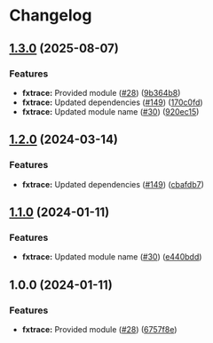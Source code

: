 # Changelog

## [1.3.0](https://github.com/christopher862-dev/yokai/compare/fxtrace-v1.2.0...fxtrace/v1.3.0) (2025-08-07)


### Features

* **fxtrace:** Provided module ([#28](https://github.com/christopher862-dev/yokai/issues/28)) ([9b364b8](https://github.com/christopher862-dev/yokai/commit/9b364b892951748b222ba6c0c935696e8c2a6d3d))
* **fxtrace:** Updated dependencies ([#149](https://github.com/christopher862-dev/yokai/issues/149)) ([170c0fd](https://github.com/christopher862-dev/yokai/commit/170c0fd1dfea97f5f7d58318bf444c4c0a712a1f))
* **fxtrace:** Updated module name ([#30](https://github.com/christopher862-dev/yokai/issues/30)) ([920ec15](https://github.com/christopher862-dev/yokai/commit/920ec157d8c1cdc2b935e1bf73da0778ddc557e5))

## [1.2.0](https://github.com/ankorstore/yokai/compare/fxtrace/v1.1.0...fxtrace/v1.2.0) (2024-03-14)


### Features

* **fxtrace:** Updated dependencies ([#149](https://github.com/ankorstore/yokai/issues/149)) ([cbafdb7](https://github.com/ankorstore/yokai/commit/cbafdb7d5ddef34ce63f680eafe28d61ed4c3df3))

## [1.1.0](https://github.com/ankorstore/yokai/compare/fxtrace/v1.0.0...fxtrace/v1.1.0) (2024-01-11)


### Features

* **fxtrace:** Updated module name ([#30](https://github.com/ankorstore/yokai/issues/30)) ([e440bdd](https://github.com/ankorstore/yokai/commit/e440bdd815bf7642b1694e9d96b6d0d061d85efe))

## 1.0.0 (2024-01-11)


### Features

* **fxtrace:** Provided module ([#28](https://github.com/ankorstore/yokai/issues/28)) ([6757f8e](https://github.com/ankorstore/yokai/commit/6757f8e909d6399580a7cf3c4764532bedf8afd4))
